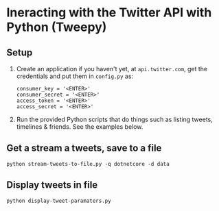 # Ineracting with the Twitter API with Python (Tweepy)

## Setup 

1. Create an application if you haven't yet, at `api.twitter.com`, get the credentials and put them in `config.py` as:

    ```
    consumer_key = '<ENTER>'
    consumer_secret = '<ENTER>'
    access_token = '<ENTER>'
    access_secret = '<ENTER>'
    ```

1. Run the provided Python scripts that do things such as listing tweets, timelines & friends. See the examples below.

## Get a stream a tweets, save to a file

`python stream-tweets-to-file.py -q dotnetcore -d data`

## Display tweets in file

`python display-tweet-paramaters.py`